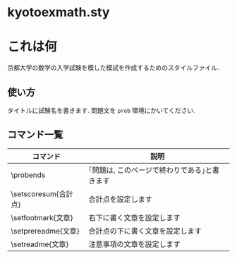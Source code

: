 # kyotoexmath.sty
# これは何
京都大学の数学の入学試験を模した模試を作成するためのスタイルファイル.
## 使い方
タイトルに試験名を書きます.
問題文を `prob` 環境にかいてください.

## コマンド一覧
| コマンド | 説明 |
| -------- | ---- |
| \probends | ｢問題は, このページで終わりである｣と書きます |
| \setscoresum{合計点} | 合計点を設定します |
| \setfootmark{文章} | 右下に書く文章を設定します |
| \setprereadme{文章} | 合計点の下に書く文章を設定します |
| \setreadme{文章} | 注意事項の文章を設定します |
